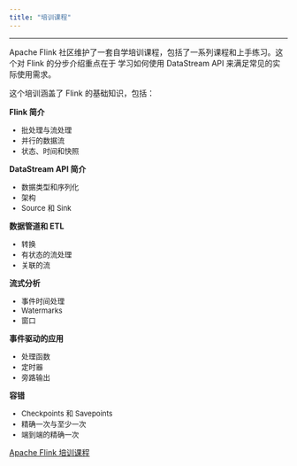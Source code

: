 ```yaml
---
title: "培训课程"
---
```


<hr/>

Apache Flink 社区维护了一套自学培训课程，包括了一系列课程和上手练习。这个对 Flink 的分步介绍重点在于
学习如何使用 DataStream API 来满足常见的实际使用需求。

这个培训涵盖了 Flink 的基础知识，包括：

<div class="row">
    <div class="col-sm-4">
        <div class="panel panel-default">
            <div class="panel-heading">
                <span class="glyphicon glyphicon-blackboard"></span>  <b>Flink 简介</b>
            </div>
            <div class="panel-body">
                <ul style="font-size: small;">
                    <li>批处理与流处理</li>
                    <li>并行的数据流</li>
                    <li>状态、时间和快照</li>
                </ul>
            </div>
        </div>
    </div>
    <div class="col-sm-4">
        <div class="panel panel-default">
            <div class="panel-heading">
                <span class="glyphicon glyphicon-random"></span> <b>DataStream API 简介</b>
            </div>
            <div class="panel-body">
                <ul style="font-size: small;">
                    <li>数据类型和序列化</li>
                    <li>架构</li>
                    <li>Source 和 Sink</li>
                </ul>
            </div>
        </div>
    </div>
    <div class="col-sm-4">
        <div class="panel panel-default">
            <div class="panel-heading">
                <span class="glyphicon glyphicon-copy"></span> <b>数据管道和 ETL</b>
            </div>
            <div class="panel-body">
                <ul style="font-size: small;">
                <li>转换</li>
                <li>有状态的流处理</li>
                <li>关联的流</li>
                </ul>
            </div>
        </div>
    </div>
</div>
<div class="row">
    <div class="col-sm-4">
        <div class="panel panel-default">
            <div class="panel-heading">
                <span class="glyphicon glyphicon-time"></span> <b>流式分析</b>
            </div>
            <div class="panel-body">
                <ul style="font-size: small;">
                <li>事件时间处理</li>
                <li>Watermarks</li>
                <li>窗口</li>
                </ul>
            </div>
        </div>
    </div>
    <div class="col-sm-4">
        <div class="panel panel-default">
            <div class="panel-heading">
                <span class="glyphicon glyphicon-log-in"></span> <b>事件驱动的应用</b>
            </div>
            <div class="panel-body">
                <ul style="font-size: small;">
                <li>处理函数</li>
                <li>定时器</li>
                <li>旁路输出</li>
                </ul>
            </div>
        </div>
    </div>
    <div class="col-sm-4">
        <div class="panel panel-default">
            <div class="panel-heading">
                <span class="glyphicon glyphicon-ok"></span> <b>容错</b>
            </div>
            <div class="panel-body">
                <ul style="font-size: small;">
                <li>Checkpoints 和 Savepoints</li>
                <li>精确一次与至少一次</li>
                <li>端到端的精确一次</li>
                </ul>
            </div>
        </div>
    </div>
</div>

<div style="margin-bottom: 400px;">
<a href="{{site.DOCS_BASE_URL}}flink-docs-master/zh/training" target='_blank'>Apache Flink 培训课程 <small><span class="glyphicon glyphicon-new-window"></span></small> </a> 
</div>

<!-- 
Any page on this site whose contents aren't tall enough will not render correctly when scrolling.
Hence the margin-bottom on the div above.
-->
